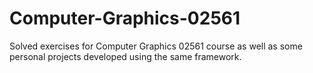# Computer-Graphics-02561
Solved exercises for Computer Graphics 02561 course as well as some personal projects developed using the same framework. 
